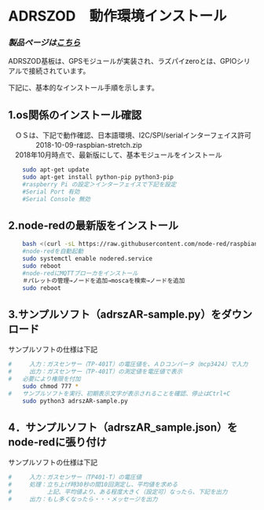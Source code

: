 ﻿# ADRSZOD　動作環境インストール

### *製品ページは[こちら](http://bit-trade-one.co.jp/adrszod/)*

ADRSZOD基板は、GPSモジュールが実装され、ラズパイzeroとは、GPIOシリアルで接続されています。

下記に、基本的なインストール手順を示します。

## 1.os関係のインストール確認
　ＯＳは、下記で動作確認、日本語環境、I2C/SPI/serialインターフェイス許可  
　　　　2018-10-09-raspbian-stretch.zip  
　2018年10月時点で、最新版にして、基本モジュールをインストール  
``` sh
    sudo apt-get update  
    sudo apt-get install python-pip python3-pip  
    #raspberry Pi の設定＞インターフェイスで下記を設定
    #Serial Port 有効
    #Serial Console 無効
```

## 2.node-redの最新版をインストール

```sh
    bash <(curl -sL https://raw.githubusercontent.com/node-red/raspbian-deb-package/master/resources/update-nodejs-and-nodered)  
    #node-redを自動起動  
    sudo systemctl enable nodered.service  
    sudo reboot  
    #node-redにMQTTブローカをインストール  
    ＃パレットの管理→ノードを追加→moscaを検索→ノードを追加  
    sudo reboot  
```

## 3.サンプルソフト（adrszAR-sample.py）をダウンロード
サンプルソフトの仕様は下記

```sh
#　　　入力：ガスセンサー（TP-401T）の電圧値を、ＡＤコンバータ（mcp3424）で入力  
#　　　出力：ガスセンサー（TP-401T）の測定値を電圧値で表示  
#   必要により権限を付加  
    sudo chmod 777 *  
#   サンプルソフトを実行、初期表示文字が表示されることを確認、停止はCtrl+C  
    sudo python3 adrszAR-sample.py  
```

## 4．サンプルソフト（adrszAR_sample.json）をnode-redに張り付け


サンプルソフトの仕様は下記

```sh
#　　　入力：ガスセンサー（TP401-T）の電圧値
#　　　処理：立ち上げ時30秒の間10回測定し、平均値を求める
#　　　　　　上記、平均値より、ある程度大きく（設定可）なったら、下記を出力
#　　　出力：もし多くなったら・・・メッセージを出力
```
